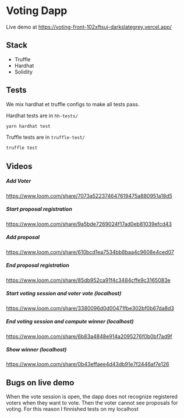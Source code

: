 # Voting Dapp

Live demo at https://voting-front-102xftsuj-darkslategrey.vercel.app/

## Stack

- Truffle
- Hardhat
- Solidity

## Tests

We mix hardhat et truffle configs to make all tests pass.

Hardhat tests are in `hh-tests/`

```sh
yarn hardhat test
```

Truffle tests are in `truffle-test/`

```sh
truffle test
```

## Videos

##### Add Voter

https://www.loom.com/share/7073a522374647619475a880951a18d5

##### Start proposal registration

https://www.loom.com/share/9a5bde7269024f17ad0eb81039efcd43

##### Add proposal

https://www.loom.com/share/610bcd1ea7534bb8baa4c9608e4ced07

##### End proposal registration

https://www.loom.com/share/85db952ca91f4c3484cffe9c3165083e

##### Start voting session and voter vote (localhost)

https://www.loom.com/share/3380096d0d00471fbe302bf0b67da8d3

##### End voting session and compute winner (localhost)

https://www.loom.com/share/6b83a4848e914a2095276f0b0bf7ad9f

##### Show winner (localhost)

https://www.loom.com/share/0b43effaee4d43db91e7f2446af7e126

## Bugs on live demo

When the vote session is open, the dapp does not recognize registered voters when they want to vote.
Then the voter cannot see proposals for voting.
For this reason I finnished tests on my localhost

